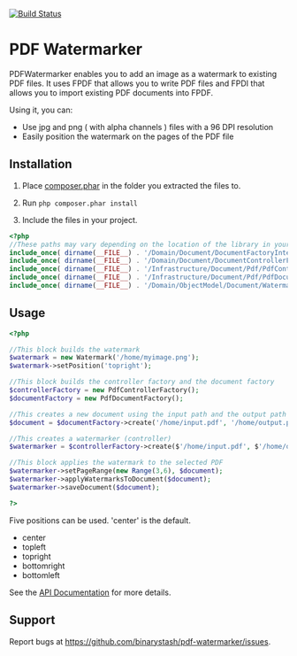[![Build Status](https://travis-ci.org/binarystash/pdf-watermarker.svg?branch=master)](https://travis-ci.org/binarystash/pdf-watermarker)

# PDF Watermarker
PDFWatermarker enables you to add an image as a watermark to existing PDF files. It uses FPDF that allows you to write PDF files and FPDI that allows you to import existing PDF documents into FPDF.

Using it, you can:

* Use jpg and png ( with alpha channels ) files with a 96 DPI resolution
* Easily position the watermark on the pages of the PDF file

## Installation

1. Place [composer.phar](https://getcomposer.org/composer.phar) in the folder you extracted the files to.

2. Run `php composer.phar install`

3. Include the files in your project. 

``` php
<?php
//These paths may vary depending on the location of the library in your project
include_once( dirname(__FILE__) . '/Domain/Document/DocumentFactoryInterface.php');
include_once( dirname(__FILE__) . '/Domain/Document/DocumentControllerFactoryInterface.php');
include_once( dirname(__FILE__) . '/Infrastructure/Document/Pdf/PdfControllerFactory.php');
include_once( dirname(__FILE__) . '/Infrastructure/Document/Pdf/PdfDocumentFactory.php');
include_once( dirname(__FILE__) . '/Domain/ObjectModel/Document/Watermark.php');
```

## Usage

``` php
<?php

//This block builds the watermark
$watermark = new Watermark('/home/myimage.png');
$watermark->setPosition('topright');

//This block builds the controller factory and the document factory
$controllerFactory = new PdfControllerFactory();
$documentFactory = new PdfDocumentFactory();

//This creates a new document using the input path and the output path
$document = $documentFactory->create('/home/input.pdf', '/home/output.pdf');

//This creates a watermarker (controller) 
$watermarker = $controllerFactory->create($'/home/input.pdf', $'/home/output.pdf', $watermark);

//This block applies the watermark to the selected PDF
$watermarker->setPageRange(new Range(3,6), $document);
$watermarker->applyWatermarksToDocument($document);
$watermarker->saveDocument($document);

?>
```

Five positions can be used. 'center' is the default.

* center
* topleft
* topright
* bottomright
* bottomleft

See the [API Documentation](https://github.com/binarystash/pdf-watermarker/wiki/API-Documentation) for more details.

## Support

Report bugs at https://github.com/binarystash/pdf-watermarker/issues.

